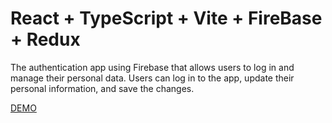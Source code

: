 # React + TypeScript + Vite + FireBase + Redux

The authentication app using Firebase that allows users to log in and manage their personal data.
Users can log in to the app, update their personal information, and save the changes.




[DEMO](https://6521177647086d535e413be2--peaceful-rugelach-ac309f.netlify.app)


